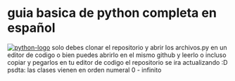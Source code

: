#     guia basica de python completa en español
[![python-logo](https://programacion.net/files/article/20151016121002_python.jpg "python-logo")](https://programacion.net/files/article/20151016121002_python.jpg "python-logo")
solo debes clonar el repositorio y abrir los archivos.py en un editor de codigo o bien puedes abrirlo en el mismo github y leerlo o incluso copiar y pegarlos en tu editor de codigo el repositorio se ira actualizando :D
psdta: las clases vienen en orden numeral 0 - infinito

